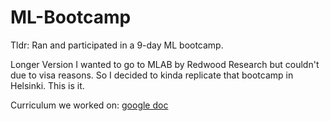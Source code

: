 # ML-Bootcamp

Tldr: Ran and participated in a 9-day ML bootcamp. 

Longer Version
I wanted to go to MLAB by Redwood Research but couldn't due to visa reasons. So I decided to kinda replicate that bootcamp in Helsinki. This is it.

Curriculum we worked on: [google doc](https://docs.google.com/document/d/1rqyfQoQpFrY5_issKXuRY5IoOzOsjTWLOivZJBaT9zc/edit#)
